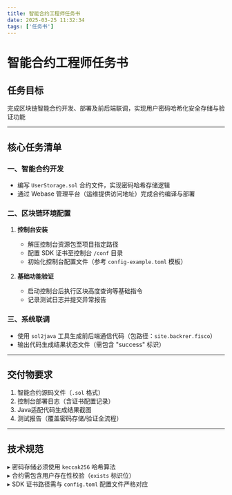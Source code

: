 ```yaml
---
title: 智能合约工程师任务书
date: 2025-03-25 11:32:34
tags: ['任务书']
---
```

# 智能合约工程师任务书

## 任务目标  
完成区块链智能合约开发、部署及前后端联调，实现用户密码哈希化安全存储与验证功能  

---

## 核心任务清单  

### 一、智能合约开发  
- 编写 `UserStorage.sol` 合约文件，实现密码哈希存储逻辑  
- 通过 Webase 管理平台（运维提供访问地址）完成合约编译与部署  

### 二、区块链环境配置  
1. **控制台安装**  
   - 解压控制台资源包至项目指定路径  
   - 配置 SDK 证书至控制台 `/conf` 目录  
   - 初始化控制台配置文件（参考 `config-example.toml` 模板）  

2. **基础功能验证**  
   - 启动控制台后执行区块高度查询等基础指令  
   - 记录测试日志并提交异常报告  

### 三、系统联调  
- 使用 `sol2java` 工具生成前后端通信代码（包路径：`site.backrer.fisco`）  
- 输出代码生成结果状态文件（需包含 "success" 标识）  

---

## 交付物要求  
1. 智能合约源码文件（`.sol` 格式）  
2. 控制台部署日志（含证书配置记录）  
3. Java适配代码生成结果截图  
4. 测试报告（覆盖密码存储/验证全流程）  

---

## 技术规范  
▸ 密码存储必须使用 `keccak256` 哈希算法  
▸ 合约需包含用户存在性校验（`exists` 标识位）  
▸ SDK 证书路径需与 `config.toml` 配置文件严格对应  

